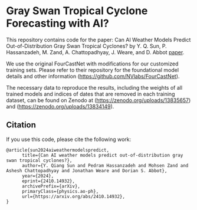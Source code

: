 # Gray Swan Tropical Cyclone Forecasting with AI?

This repository contains code for the paper: Can AI Weather Models Predict Out-of-Distribution Gray Swan Tropical Cyclones? by Y. Q. Sun, P. Hassanzadeh, M. Zand, A. Chattopadhyay, J. Weare, and D. Abbot [paper](https://arxiv.org/pdf/2410.14932). 


We use the original FourCastNet with modifications for our customized training sets. Please refer to their repository for the foundational model details and other information (https://github.com/NVlabs/FourCastNet).

The necessary data to reproduce the results, including the weights of all trained models and indices of dates that are removed in each training dataset, can be found on Zenodo at (https://zenodo.org/uploads/13835657) and (https://zenodo.org/uploads/13834149).


## Citation
If you use this code, please cite the following work:
```
@article{sun2024aiweathermodelspredict,
      title={Can AI weather models predict out-of-distribution gray swan tropical cyclones?}, 
      author={Y. Qiang Sun and Pedram Hassanzadeh and Mohsen Zand and Ashesh Chattopadhyay and Jonathan Weare and Dorian S. Abbot},
      year={2024},
      eprint={2410.14932},
      archivePrefix={arXiv},
      primaryClass={physics.ao-ph},
      url={https://arxiv.org/abs/2410.14932}, 
}
```